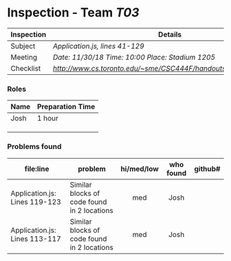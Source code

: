 # Inspection - Team *T03* 
 
Inspection | Details
----- | -----
Subject | *Application.js, lines 41-129*
Meeting | *Date: 11/30/18 Time: 10:00 Place: Stadium 1205*
Checklist | *http://www.cs.toronto.edu/~sme/CSC444F/handouts/java_checklist.pdf*

### Roles
Name | Preparation Time
---- | ----
 | Josh | 1 hour
 | |
 | |
 | |

### Problems found
file:line | problem | hi/med/low | who found | github# 
--- | --- | :---: | :---: | ---
 | Application.js: Lines 119-123 | Similar blocks of code found in 2 locations | med | Josh |  |
 | Application.js: Lines 113-117 | Similar blocks of code found in 2 locations | med | Josh |  |
 
